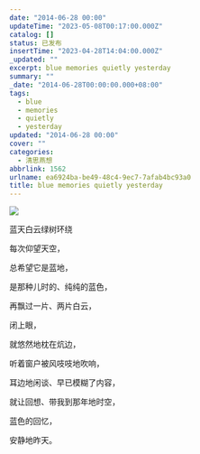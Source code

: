 ```yaml
---
date: "2014-06-28 00:00"
updateTime: "2023-05-08T00:17:00.000Z"
catalog: []
status: 已发布
insertTime: "2023-04-28T14:04:00.000Z"
_updated: ""
excerpt: blue memories quietly yesterday
summary: ""
_date: "2014-06-28T00:00:00.000+08:00"
tags:
  - blue
  - memories
  - quietly
  - yesterday
updated: "2014-06-28 00:00"
cover: ""
categories:
  - 清思燕想
abbrlink: 1562
urlname: ea6924ba-be49-48c4-9ec7-7afab4bc93a0
title: blue memories quietly yesterday
---
```


![](https://image.bmqy.net/upload/FiPRR9oNLjb0pkqWo2g-qH6cWwZK.jpg)

蓝天白云绿树环绕

每次仰望天空，

总希望它是蓝地，

是那种儿时的、纯纯的蓝色，

再飘过一片、两片白云，

闭上眼，

就悠然地枕在炕边，

听着窗户被风吱吱地吹响，

耳边地闲谈、早已模糊了内容，

就让回想、带我到那年地时空，

蓝色的回忆，

安静地昨天。
